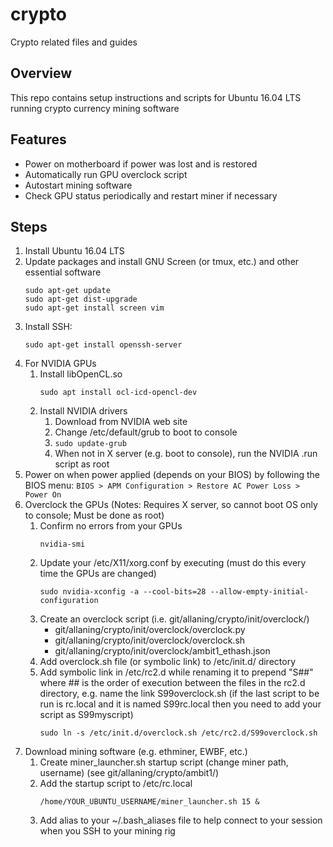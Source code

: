# crypto
Crypto related files and guides

## Overview
This repo contains setup instructions and scripts for Ubuntu 16.04 LTS running crypto currency mining software

## Features
* Power on motherboard if power was lost and is restored
* Automatically run GPU overclock script
* Autostart mining software
* Check GPU status periodically and restart miner if necessary

## Steps
1. Install Ubuntu 16.04 LTS
1. Update packages and install GNU Screen (or tmux, etc.) and other essential software
   ```
   sudo apt-get update
   sudo apt-get dist-upgrade
   sudo apt-get install screen vim
   ```
1. Install SSH:
   ```
   sudo apt-get install openssh-server
   ```
1. For NVIDIA GPUs
   1. Install libOpenCL.so
      ```
      sudo apt install ocl-icd-opencl-dev
      ```
   1. Install NVIDIA drivers
      1. Download from NVIDIA web site
      1. Change /etc/default/grub to boot to console
      1. ```sudo update-grub```
      1. When not in X server (e.g. boot to console), run the NVIDIA .run script as root
1. Power on when power applied (depends on your BIOS) by following the BIOS menu:
   ```BIOS > APM Configuration > Restore AC Power Loss > Power On```
1. Overclock the GPUs (Notes: Requires X server, so cannot boot OS only to console; Must be done as root)
   1. Confirm no errors from your GPUs
      ```
      nvidia-smi
      ```
   1. Update your /etc/X11/xorg.conf by executing (must do this every time the GPUs are changed)
      ```
      sudo nvidia-xconfig -a --cool-bits=28 --allow-empty-initial-configuration
      ```
   1. Create an overclock script (i.e. git/allaning/crypto/init/overclock/)
      * git/allaning/crypto/init/overclock/overclock.py
      * git/allaning/crypto/init/overclock/overclock.sh
      * git/allaning/crypto/init/overclock/ambit1_ethash.json
   1. Add overclock.sh file (or symbolic link) to /etc/init.d/ directory
   1. Add symbolic link in /etc/rc2.d while renaming it to prepend "S##" where ## is the order of execution between the files in the rc2.d directory, e.g. name the link S99overclock.sh (if the last script to be run is rc.local and it is named S99rc.local then you need to add your script as S99myscript)
      ```
      sudo ln -s /etc/init.d/overclock.sh /etc/rc2.d/S99overclock.sh
      ```
1. Download mining software (e.g. ethminer, EWBF, etc.)
   1. Create miner_launcher.sh startup script (change miner path, username) (see git/allaning/crypto/ambit1/)
   1. Add the startup script to /etc/rc.local
      ```
      /home/YOUR_UBUNTU_USERNAME/miner_launcher.sh 15 &
      ```
   1. Add alias to your ~/.bash_aliases file to help connect to your session when you SSH to your mining rig
      ```

